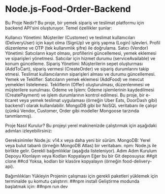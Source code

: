 # Node.js-Food-Order-Backend
 

Bu Proje Nedir?
Bu proje, bir yemek sipariş ve teslimat platformu için backend API'sini oluşturuyor. Temel özellikler şunlar:

Kullanıcı Yönetimi:
Müşteriler (Customer) ve teslimat kullanıcıları (DeliveryUser) için kayıt olma (SignUp) ve giriş yapma (Login) işlevleri.
Profil düzenleme ve OTP (tek kullanımlık şifre) ile doğrulama.
Satıcı (Vendor) Yönetimi:
Satıcıların kayıt olması, profillerini güncellemesi, yemek eklemesi ve siparişleri yönetmesi.
Satıcılar için hizmet durumu (serviceAvailable) ve konum güncelleme.
Sipariş Yönetimi:
Müşterilerin sepet oluşturması (AddToCart), sipariş vermesi (CreateOrder) ve sipariş durumlarını takip etmesi.
Teslimat kullanıcılarının siparişleri alması ve durumu güncellemesi.
Yemek ve Teklifler:
Satıcıların yemek eklemesi (AddFood) ve mevcut yemekleri listelemesi.
Tekliflerin (Offer) oluşturulması, düzenlenmesi ve müşterilere sunulması.
Ödeme ve İşlem:
Ödeme işlemlerinin kaydedilmesi (CreatePayment) ve işlem durumlarının kontrol edilmesi.
Bu proje, bir e-ticaret veya yemek teslimat uygulaması (örneğin Uber Eats, DoorDash gibi) backend'i olarak kullanılabilir. MongoDB gibi bir NoSQL veritabanı ile çalışır (çünkü Vendor, Customer, Order gibi modeller Mongoose tarzında tanımlanmış).

Proje Nasıl Kurulur?
Bu projeyi yerel makinenizde çalıştırmak için aşağıdaki adımları izleyebilirsiniz:

Gereksinimler
Node.js: v14.x veya daha yeni bir sürüm.
MongoDB: Yerel veya bulut tabanlı (örneğin MongoDB Atlas) bir veritabanı.
npm: Node.js ile birlikte gelir.
Gerekli bağımlılıklar (aşağıda listeleniyor).
Adım Adım Kurulum
Depoyu Klonlayın veya Kodları Kopyalayın
Eğer bu bir Git deposuysa:
##git clone <repo-url>
##cd <project-folder>
Yoksa, kodları bir klasöre kopyalayın (örneğin food-delivery-api).

Bağımlılıkları Yükleyin
Projenin çalışması için gerekli paketleri yüklemek için terminalde şu komutu çalıştırın:
##npm install
Geliştirme modunda başlatmak için:
##npm run dev
